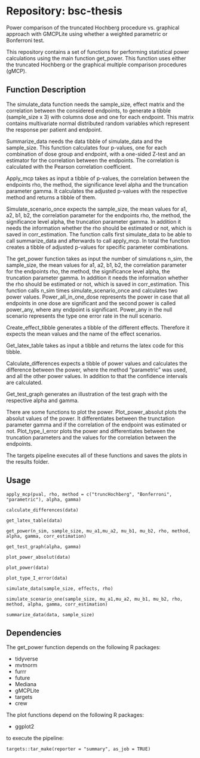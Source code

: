 # Repository: bsc-thesis

Power comparison of the truncated Hochberg procedure vs. graphical approach with GMCPLite using whether a weighted parametric or Bonferroni test.

This repository contains a set of functions for performing statistical power calculations using the main function get_power. This function uses either the truncated Hochberg or the graphical multiple comparison procedures (gMCP).

## Function Description
The simulate_data function needs the sample_size, effect matrix and the correlation between the considered endpoints, to generate a tibble (sample_size x 3) with columns dose and one for each endpoint. This matrix contains multivariate normal distributed random variables which represent the response per patient and endpoint.

Summarize_data needs the data tibble of simulate_data and the sample_size. This function calculates four p-values, one for each combination of dose group and endpoint, with a one-sided Z-test and an estimator for the correlation between the endpoints. The correlation is calculated with the Pearson correlation coefficient.

Apply_mcp takes as input a tibble of p-values, the correlation between the endpoints rho, the method, the significance level alpha and the truncation parameter gamma. It calculates the adjusted p-values with the respective method and returns a tibble of them.

Simulate_scenario_once expects the sample_size, the mean values for a1, a2, b1, b2, the correlation parameter for the endpoints rho, the method, the significance level alpha, the truncation parameter gamma. In addition it needs the information whether the rho should be estimated or not, which is saved in corr_estimation. The function calls first simulate_data to be able to call summarize_data and afterwards to call apply_mcp. In total the function creates a tibble of adjusted p-values for specific parameter combinations.

The get_power function takes as input the number of simulations n_sim, the sample_size, the mean values for a1, a2, b1, b2, the correlation parameter for the endpoints rho, the method, the significance level alpha, the truncation parameter gamma. In addition it needs the information whether the rho should be estimated or not, which is saved in corr_estimation. This function calls n_sim times simulate_scenario_once and calculates two power values. Power_all_in_one_dose represents the power in case that all endpoints in one dose are significant and the second power is called power_any, where any endpoint is significant. Power_any in the null scenario represents the type one error rate in the null scenario.

Create_effect_tibble generates a tibble of the different effects. Therefore it expects the mean values and the name of the effect scenarios.

Get_latex_table takes as input a tibble and returns the latex code for this tibble.

Calculate_differences expects a tibble of power values and calculates the difference between the power, where the method “parametric” was used, and all the other power values. In addition to that the confidence intervals are calculated.

Get_test_graph generates an illustration of the test graph with the respective alpha and gamma.

There are some functions to plot the power. Plot_power_absolut plots the absolut values of the power. It differentiates between the trunctation parameter gamma and if the correlation of the endpoint was estimated or not. Plot_type_I_error plots the power and differentiates between the truncation parameters and the values for the correlation between the endpoints.

The targets pipeline executes all of these functions and saves the plots in the results folder.

## Usage
```
apply_mcp(pval, rho, method = c("truncHochberg", "Bonferroni", "parametric"), alpha, gamma)

calculate_differences(data)

get_latex_table(data)

get_power(n_sim, sample_size, mu_a1,mu_a2, mu_b1, mu_b2, rho, method, alpha, gamma, corr_estimation)

get_test_graph(alpha, gamma)

plot_power_absolut(data)

plot_power(data)

plot_type_I_error(data)

simulate_data(sample_size, effects, rho)

simulate_scenario_one(sample_size, mu_a1,mu_a2, mu_b1, mu_b2, rho, method, alpha, gamma, corr_estimation)

summarize_data(data, sample_size)
```

## Dependencies
The get_power function depends on the following R packages:

- tidyverse
- mvtnorm
- furrr
- future
- Mediana
- gMCPLite
- targets
- crew

The plot functions depend on the following R packages:
- ggplot2


to execute the pipeline:
```
targets::tar_make(reporter = "summary", as_job = TRUE)
```
